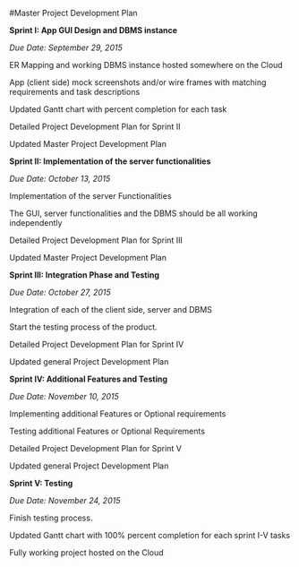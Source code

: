#Master Project Development Plan

**Sprint I: App GUI Design and DBMS instance**

*Due Date: ​September 29, 2015*

ER Mapping and working DBMS instance hosted somewhere on the Cloud

App (client side) mock screenshots and/or wire frames with matching requirements and task descriptions

Updated Gantt chart with percent completion for each task 

Detailed Project Development Plan for Sprint II 

Updated Master Project Development Plan


**Sprint II: Implementation of the server functionalities**

*Due Date: ​October 13, 2015* 

Implementation of the server Functionalities

The GUI, server functionalities and the DBMS should be all working independently

Detailed Project Development Plan for Sprint III 

Updated Master Project Development Plan 


**Sprint III: Integration Phase and Testing**

*Due Date: ​October 27, 2015*

Integration of each of the client side, server and DBMS

Start the testing process of the product.

Detailed Project Development Plan for Sprint IV

Updated general Project Development Plan


**Sprint IV: Additional Features and Testing**

*Due Date: ​November 10, 2015*

Implementing additional Features or Optional requirements

Testing additional Features or Optional Requirements

Detailed Project Development Plan for Sprint V 

Updated general Project Development Plan 


**Sprint V: Testing**

*Due Date: ​November 24, 2015*

Finish testing process.

Updated Gantt chart with 100% percent completion for each sprint I-V tasks

Fully working project hosted on the Cloud

